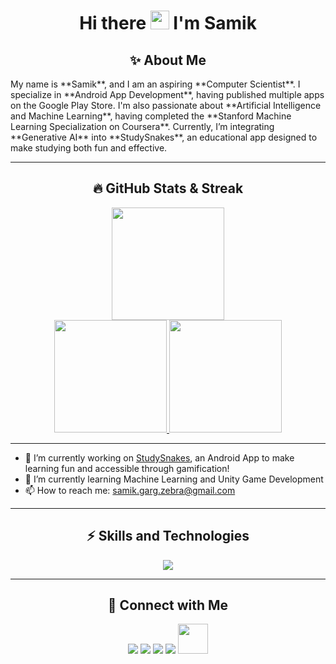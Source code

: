 <h1 align="center">Hi there <img src="https://media.giphy.com/media/hvRJCLFzcasrR4ia7z/giphy.gif" width="30px"/> I'm Samik</h1>

<h2 align="center">✨ About Me</h2>
My name is **Samik**, and I am an aspiring **Computer Scientist**. I specialize in **Android App Development**, having published multiple apps on the Google Play Store. I'm also passionate about **Artificial Intelligence and Machine Learning**, having completed the **Stanford Machine Learning Specialization on Coursera**. Currently, I’m integrating **Generative AI** into **StudySnakes**, an educational app designed to make studying both fun and effective.

---

<h2 align="center">🔥 GitHub Stats & Streak</h2>

<p align="center">
  <a href="https://github-readme-streak-stats.herokuapp.com/?user=samikgarg&theme=radical&hide_border=true">
    <img src="https://github-readme-streak-stats.herokuapp.com/?user=samikgarg&theme=radical&hide_border=true" height="180em"/>
  </a>
  <br>
  <a href="https://github.com/samikgarg/github-readme-stats">
    <img src="https://github-readme-stats.vercel.app/api?username=samikgarg&show_icons=true&theme=radical&hide_border=true" height="180em"/>
  </a>
  <a href="https://github.com/samikgarg/github-readme-stats">
    <img src="https://github-readme-stats.vercel.app/api/top-langs/?username=samikgarg&layout=compact&theme=radical&hide_border=true" height="180em"/>
  </a>
</p>

---

<!-- Feel free to uncomment & customize below 👇 -->
- 🔭 I’m currently working on <a href="https://github.com/samikgarg/StudySnakes">StudySnakes</a>, an Android App to make learning fun and accessible through gamification!
- 🌱 I’m currently learning Machine Learning and Unity Game Development
- 📫 How to reach me: samik.garg.zebra@gmail.com

---

<h2 align="center">⚡ Skills and Technologies</h2>

<p align="center">
  <a href="https://github.com/samikgarg">
    <img src="https://skillicons.dev/icons?i=androidstudio,anaconda,atom,nodejs,js,nextjs,py,html,css,react,cs,idea,kotlin,regex,opencv,github,java,sqlite,tensorflow,sklearn,svg,vscode,eclipse,tailwind,bootstrap,swift,firebase,vercel,mysql,replit,xd,cpp&perline=16" />
  </a>
</p>

---

<h2 align="center">🤝 Connect with Me</h2>
<p align="center">
  <a href="linkedin.com/in/samik-garg-674692224/"><img src="https://img.icons8.com/fluency/48/000000/linkedin.png"/></a>
  <a href="mailto:samik.garg.zebra@gmail.com"><img src="https://img.icons8.com/fluency/48/000000/gmail.png"/></a>
  <a href="https://www.instagram.com/samazebra/"><img src="https://img.icons8.com/fluency/48/000000/instagram-new.png"/></a>
  <a href="https://www.hackerrank.com/yourusername"><img src="https://img.icons8.com/external-tal-revivo-filled-tal-revivo/48/000000/external-hackerrank-is-a-technology-company-that-focuses-on-competitive-programming-logo-filled-tal-revivo.png"/></a>
  <a href="https://leetcode.com/u/SamikGarg/"><img src="https://upload.wikimedia.org/wikipedia/commons/1/19/LeetCode_logo_black.png" width="48" height="48"/></a>
</p>
